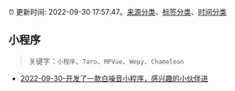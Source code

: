 :alarm_clock: 更新时间: 2022-09-30 17:57:47。[来源分类](../README.md)、[标签分类](../TAGS.md)、[时间分类](../TIMELINE.md)

## 小程序


> 关键字：`小程序`、`Taro`、`MPVue`、`Wepy`、`Chameleon`



- [2022-09-30-开发了一款白噪音小程序，感兴趣的小伙伴进](https://www.v2ex.com/t/884123) 